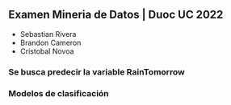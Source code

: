 ## Examen Mineria de Datos | Duoc UC 2022

+ Sebastian Rivera
+ Brandon Cameron
+ Cristobal Novoa

### Se busca predecir la variable RainTomorrow
### Modelos de clasificación
